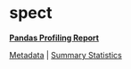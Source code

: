 # spect

[**Pandas Profiling Report**](../docs_sources/profile/spect.html)

[Metadata](metadata.yaml) | [Summary Statistics](summary_stats.csv)

